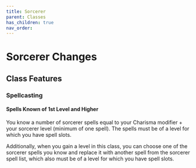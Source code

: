 ```yaml
---
title: Sorcerer
parent: Classes
has_children: true
nav_order: 
---
```


# Sorcerer Changes
## Class Features

### Spellcasting
#### Spells Known of 1st Level and Higher
You know a number of sorcerer spells equal to your Charisma modifier + your sorcerer level (minimum of one spell). The spells must be of a level for which you have spell slots.

Additionally, when you gain a level in this class, you can choose one of the sorcerer spells you know and replace it with another spell from the sorcerer spell list, which also must be of a level for which you have spell slots.
